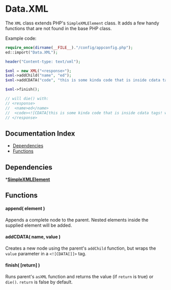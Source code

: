 # Data.XML

The `XML` class extends PHP's `SimpleXMLElement` class.  It adds a few handy functions that are not found in the base PHP class.

Example code:
```php
require_once(dirname(__FILE__)."/config/appconfig.php");
ed::import("Data.XML");

header("Content-type: text/xml");

$xml = new XML("<response>");
$xml->addChild("name", "ed");
$xml->addCDATA("code", "this is some kinda code that is inside cdata tags! woot.");

$xml->finish();

// will die() with:
// <response>
//	<name>ed</name>
//	<code><![CDATA[this is some kinda code that is inside cdata tags! woot.]]></code>
// </response>
```

## Documentation Index

* [Dependencies](#dependencies)
* [Functions](#functions)

## Dependencies

*[**SimpleXMLElement**](http://php.net/simplexmlelement)

## Functions

#### append( element )
Appends a complete node to the parent.  Nested elements inside the supplied element will be added.

#### addCDATA( name, value )
Creates a new node using the parent's `addChild` function, but wraps the `value` parameter in a `<![CDATA[]]>` tag.

#### finish( [return] )
Runs parent's `asXML` function and returns the value (if `return` is true) or `die()`.  `return` is false by default.